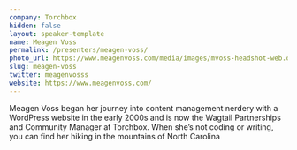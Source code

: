 ```yaml
---
company: Torchbox
hidden: false
layout: speaker-template
name: Meagen Voss
permalink: /presenters/meagen-voss/
photo_url: https://www.meagenvoss.com/media/images/mvoss-headshot-web.original.jpg
slug: meagen-voss
twitter: meagenvosss
website: https://www.meagenvoss.com/
---
```


Meagen Voss began her journey into content management nerdery with a WordPress website in the early 2000s and is now the Wagtail Partnerships and Community Manager at Torchbox. When she’s not coding or writing, you can find her hiking in the mountains of North Carolina
